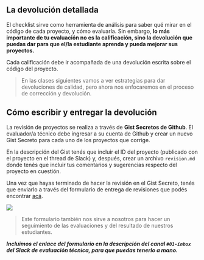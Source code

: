 ## La devolución detallada

El checklist sirve como herramienta de análisis para saber qué mirar en el código de cada proyecto, y cómo evaluarla. Sin embargo, **lo más importante de tu evaluación no es la calificación, sino la devolución que puedas dar para que el/la estudiante aprenda y pueda mejorar sus proyectos.**

Cada calificación debe ir acompañada de una devolución escrita sobre el código del proyecto.

> En las clases siguientes vamos a ver estrategias para dar devoluciones de calidad, pero ahora nos enfocaremos en el proceso de corrección y devolución.

## Cómo escribir y entregar la devolución

La revisión de proyectos se realiza a través de **Gist Secretos de Github**. El evaluador/a técnico debe ingresar a su cuenta de Github y crear un nuevo Gist Secreto para cada uno de los proyectos que corrige.

En la descripción del Gist tenés que incluir el ID del proyecto (publicado con el proyecto en el thread de Slack) y, después, crear un archivo `revision.md` donde tenés que incluir tus comentarios y sugerencias respecto del proyecto en cuestión.

Una vez que hayas terminado de hacer la revisión en el Gist Secreto, tenés que enviarlo a través del formulario de entrega de revisiones que podés encontrar [acá][1].

![][2]

> Este formulario también nos sirve a nosotros para hacer un seguimiento de las evaluaciones y del resultado de nuestros estudiantes.

**_Incluimos el enlace del formulario en la descripción del canal `#01-inbox` del Slack de evaluación técnica, para que puedas tenerlo a mano._**

[1]: https://acamica.typeform.com/to/a8n4OG
[2]: https://j.gifs.com/3lx1gQ.gif
